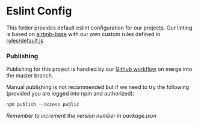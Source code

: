 # Eslint Config

This folder provides default eslint configuration for our projects. Our linting is based on [airbnb-base](https://www.npmjs.com/package/eslint-config-airbnb-base) with our own custom rules defined in [rules/default.js](./rules/default.js)

### Publishing
Publishing for this project is handled by our [Github workflow](/.github/workflows/publish-eslint-config) on merge into the master branch.

Manual publishing is not recommended but if we need to try the following (provided you are logged into npm and authorized):
```
npm publish --access public
```
_Remember to increment the version number in package.json_